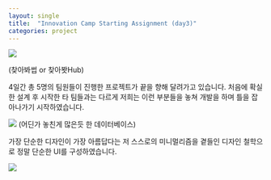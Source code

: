 ```yaml
---
layout: single
title:  "Innovation Camp Starting Assignment (day3)"
categories: project
---
```

![](https://user-images.githubusercontent.com/78805018/185530110-45bc1f74-5b42-49ce-8e8d-a32aabcae737.png)

(찾아봐썹 or 찾아봣Hub)

4일간 총 5명의 팀원들이 진행한 프로젝트가 끝을 향해 달려가고 있습니다.
처음에 확실한 설계 후 시작한 타 팀들과는 다르게 저희는 이런 부분들을 놓쳐 개발을 하며 틀을 잡아나가기 시작하였습니다.

![](https://velog.velcdn.com/images/danchoi/post/ab31eb95-e27a-4d0f-bd3d-3d2d6e72c57b/image.png)
(어딘가 놓친게 많은듯 한 데이터베이스)

가장 단순한 디자인이 가장 아름답다는 저 스스로의 미니멀리즘을 
곁들인 디자인 철학으로 정말 단순한 UI를 구성하였습니다.

![](https://velog.velcdn.com/images/danchoi/post/149278fe-a1b9-46b3-a809-bec3686ce449/image.png)

